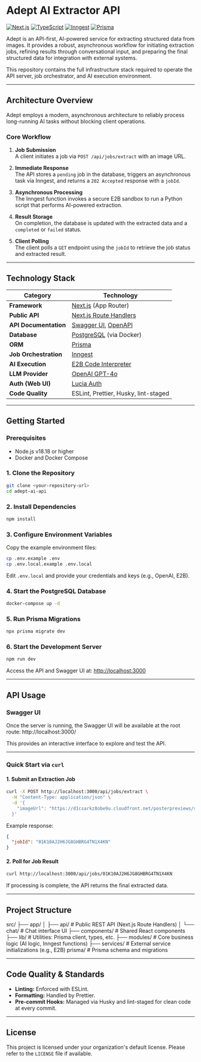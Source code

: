 # Adept AI Extractor API

[![Next.js](https://img.shields.io/badge/Next.js-15.3-black?style=for-the-badge&logo=next.js)](https://nextjs.org/)
[![TypeScript](https://img.shields.io/badge/TypeScript-5.x-blue?style=for-the-badge&logo=typescript)](https://www.typescriptlang.org/)
[![Inngest](https://img.shields.io/badge/Inngest-3.x-brightgreen?style=for-the-badge)](https://www.inngest.com/)
[![Prisma](https://img.shields.io/badge/Prisma-5.x-darkblue?style=for-the-badge&logo=prisma)](https://www.prisma.io/)

Adept is an API-first, AI-powered service for extracting structured data from images. It provides a robust, asynchronous workflow for initiating extraction jobs, refining results through conversational input, and preparing the final structured data for integration with external systems.

This repository contains the full infrastructure stack required to operate the API server, job orchestrator, and AI execution environment.

---

## Architecture Overview

Adept employs a modern, asynchronous architecture to reliably process long-running AI tasks without blocking client operations.

### Core Workflow

1. **Job Submission**  
   A client initiates a job via `POST /api/jobs/extract` with an image URL.

2. **Immediate Response**  
   The API stores a `pending` job in the database, triggers an asynchronous task via Inngest, and returns a `202 Accepted` response with a `jobId`.

3. **Asynchronous Processing**  
   The Inngest function invokes a secure E2B sandbox to run a Python script that performs AI-powered extraction.

4. **Result Storage**  
   On completion, the database is updated with the extracted data and a `completed` or `failed` status.

5. **Client Polling**  
   The client polls a `GET` endpoint using the `jobId` to retrieve the job status and extracted result.

---

## Technology Stack

| Category              | Technology                                                                                             |
| --------------------- | ------------------------------------------------------------------------------------------------------ |
| **Framework**         | [Next.js](https://nextjs.org/) (App Router)                                                            |
| **Public API**        | [Next.js Route Handlers](https://nextjs.org/docs/app/building-your-application/routing/route-handlers) |
| **API Documentation** | [Swagger UI](https://swagger.io/tools/swagger-ui/), [OpenAPI](https://www.openapis.org/)               |
| **Database**          | [PostgreSQL](https://www.postgresql.org/) (via Docker)                                                 |
| **ORM**               | [Prisma](https://www.prisma.io/)                                                                       |
| **Job Orchestration** | [Inngest](https://www.inngest.com/)                                                                    |
| **AI Execution**      | [E2B Code Interpreter](https://www.e2b.dev/)                                                           |
| **LLM Provider**      | [OpenAI GPT-4o](https://openai.com/)                                                                   |
| **Auth (Web UI)**     | [Lucia Auth](https://lucia-auth.com/)                                                                  |
| **Code Quality**      | ESLint, Prettier, Husky, lint-staged                                                                   |

---

## Getting Started

### Prerequisites

- Node.js v18.18 or higher
- Docker and Docker Compose

### 1. Clone the Repository

```bash
git clone <your-repository-url>
cd adept-ai-api
```

### 2. Install Dependencies

```bash
npm install
```

### 3. Configure Environment Variables

Copy the example environment files:

```bash
cp .env.example .env
cp .env.local.example .env.local
```

Edit `.env.local` and provide your credentials and keys (e.g., OpenAI, E2B).

### 4. Start the PostgreSQL Database

```bash
docker-compose up -d
```

### 5. Run Prisma Migrations

```bash
npx prisma migrate dev
```

### 6. Start the Development Server

```bash
npm run dev
```

Access the API and Swagger UI at: [http://localhost:3000](http://localhost:3000)

---

## API Usage

### Swagger UI

Once the server is running, the Swagger UI will be available at the root route:
http://localhost:3000/

This provides an interactive interface to explore and test the API.

---

### Quick Start via `curl`

#### 1. Submit an Extraction Job

```bash
curl -X POST http://localhost:3000/api/jobs/extract \
  -H "Content-Type: application/json" \
  -d '{
    "imageUrl": "https://d1csarkz8obe9u.cloudfront.net/posterpreviews/supermarket-grocery-flyer-template-design-62d4bac98ec3e801492f00d5cac7df1f_screen.jpg?ts=1698450919"
  }'
```

Example response:

```json
{
  "jobId": "01K10AJ2H6JG8GHBRG4TN1X4KN"
}
```

#### 2. Poll for Job Result

```bash
curl http://localhost:3000/api/jobs/01K10AJ2H6JG8GHBRG4TN1X4KN
```

If processing is complete, the API returns the final extracted data.

---

## Project Structure

src/
├── app/
│ ├── api/ # Public REST API (Next.js Route Handlers)
│ └── chat/ # Chat interface UI
├── components/ # Shared React components
├── lib/ # Utilities: Prisma client, types, etc.
├── modules/ # Core business logic (AI logic, Inngest functions)
├── services/ # External service initializations (e.g., E2B)
prisma/ # Prisma schema and migrations

---

## Code Quality & Standards

- **Linting:** Enforced with ESLint.
- **Formatting:** Handled by Prettier.
- **Pre-commit Hooks:** Managed via Husky and lint-staged for clean code at every commit.

---

## License

This project is licensed under your organization's default license. Please refer to the `LICENSE` file if available.
